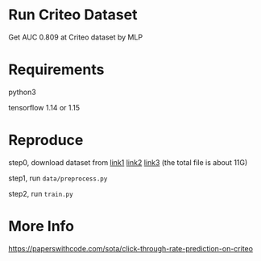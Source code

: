 # Run Criteo Dataset
Get AUC 0.809 at Criteo dataset by MLP

# Requirements

python3

tensorflow 1.14 or 1.15

# Reproduce
step0, download dataset from [link1](https://download.csdn.net/download/guotong1988/85042767) [link2](https://download.csdn.net/download/guotong1988/85042833) [link3](https://download.csdn.net/download/guotong1988/85042834) (the total file is about 11G)

step1, run `data/preprocess.py`

step2, run `train.py`

# More Info
https://paperswithcode.com/sota/click-through-rate-prediction-on-criteo
